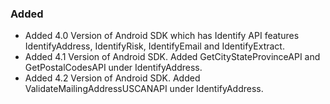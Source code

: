 
### Added
- Added 4.0 Version of Android SDK which has Identify API features IdentifyAddress, IdentifyRisk, IdentifyEmail and IdentifyExtract.
- Added 4.1 Version of Android SDK. Added GetCityStateProvinceAPI and GetPostalCodesAPI under IdentifyAddress.
- Added 4.2 Version of Android SDK. Added ValidateMailingAddressUSCANAPI under IdentifyAddress.

